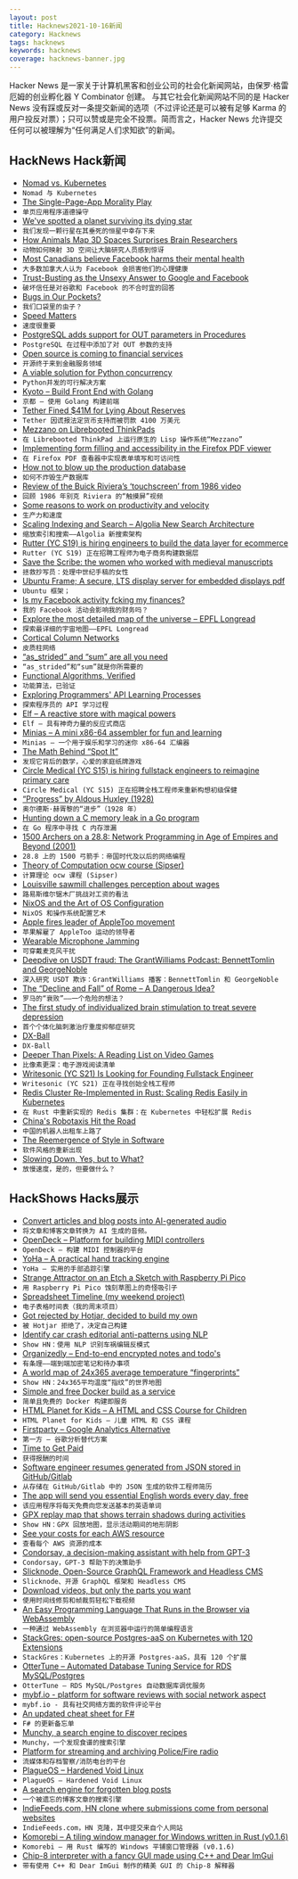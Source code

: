 ```yaml
---
layout: post
title: Hacknews2021-10-16新闻
category: Hacknews
tags: hacknews
keywords: hacknews
coverage: hacknews-banner.jpg
---
```


Hacker News 是一家关于计算机黑客和创业公司的社会化新闻网站，由保罗·格雷厄姆的创业孵化器 Y Combinator 创建。
与其它社会化新闻网站不同的是 Hacker News 没有踩或反对一条提交新闻的选项（不过评论还是可以被有足够 Karma 的用户投反对票）；只可以赞或是完全不投票。简而言之，Hacker News 允许提交任何可以被理解为“任何满足人们求知欲”的新闻。

## HackNews Hack新闻


- [Nomad vs. Kubernetes](https://www.nomadproject.io/docs/nomad-vs-kubernetes)
- `Nomad 与 Kubernetes`
- [The Single-Page-App Morality Play](https://www.baldurbjarnason.com/2021/single-page-app-morality-play/)
- `单页应用程序道德操守`
- [We've spotted a planet surviving its dying star](https://theconversation.com/weve-spotted-a-planet-surviving-its-dying-star-heres-what-it-tells-us-about-end-of-our-solar-system-169514)
- `我们发现一颗行星在其垂死的恒星中幸存下来`
- [How Animals Map 3D Spaces Surprises Brain Researchers](https://www.quantamagazine.org/how-animals-map-3d-spaces-surprises-brain-researchers-20211014/)
- `动物如何映射 3D 空间让大脑研究人员感到惊讶`
- [Most Canadians believe Facebook harms their mental health](https://www.theglobeandmail.com/canada/article-most-canadians-believe-facebook-harms-their-mental-health-survey-2/)
- `大多数加拿大人认为 Facebook 会损害他们的心理健康`
- [Trust-Busting as the Unsexy Answer to Google and Facebook](https://www.lareviewofbooks.org/article/trust-busting-as-the-unsexy-answer-to-google-and-facebook/)
- `破坏信任是对谷歌和 Facebook 的不合时宜的回答`
- [Bugs in Our Pockets?](https://www.lightbluetouchpaper.org/2021/10/15/bugs-in-our-pockets/)
- `我们口袋里的虫子？`
- [Speed Matters](https://scattered-thoughts.net/writing/speed-matters/)
- `速度很重要`
- [PostgreSQL adds support for OUT parameters in Procedures](https://www.migops.com/blog/2021/10/14/stored-procedure-out-parameters-in-postgresql-14/)
- `PostgreSQL 在过程中添加了对 OUT 参数的支持`
- [Open source is coming to financial services](https://future.a16z.com/open-source-financial-services/)
- `开源终于来到金融服务领域`
- [A viable solution for Python concurrency](https://lwn.net/SubscriberLink/872869/0e62bba2db51ec7a/)
- `Python并发的可行解决方案`
- [Kyoto – Build Front End with Golang](https://kyoto.codes)
- `京都 – 使用 Golang 构建前端`
- [Tether Fined $41M for Lying About Reserves](https://www.bloomberg.com/news/articles/2021-10-15/tether-bitfinex-to-pay-fines-totaling-42-5-million-cftc-says)
- `Tether 因谎报法定货币支持而被罚款 4100 万美元`
- [Mezzano on Librebooted ThinkPads](https://www.fitzsim.org/blog/?p=445)
- `在 Librebooted ThinkPad 上运行原生的 Lisp 操作系统“Mezzano”`
- [Implementing form filling and accessibility in the Firefox PDF viewer](https://hacks.mozilla.org/2021/10/implementing-form-filling-and-accessibility-in-the-firefox-pdf-viewer/)
- `在 Firefox PDF 查看器中实现表单填写和可访问性`
- [How not to blow up the production database](https://blog.battlefy.com/how-not-to-blow-up-the-production-database-424c162dccc6?gi=8ec446ad5e47)
- `如何不炸毁生产数据库`
- [Review of the Buick Riviera’s ‘touchscreen’ from 1986 video](https://www.youtube.com/watch?v=mEzEbS4uvuo)
- `回顾 1986 年别克 Riviera 的“触摸屏”视频`
- [Some reasons to work on productivity and velocity](https://danluu.com/productivity-velocity/)
- `生产力和速度`
- [Scaling Indexing and Search – Algolia New Search Architecture](http://highscalability.com/blog/2021/10/11/scaling-indexing-and-search-algolia-new-search-architecture.html)
- `缩放索引和搜索——Algolia 新搜索架构`
- [Rutter (YC S19) is hiring engineers to build the data layer for ecommerce](https://rutterapi.notion.site/Software-Engineer-539dcb012094497794fd087e93d7929e)
- `Rutter (YC S19) 正在招聘工程师为电子商务构建数据层`
- [Save the Scribe: the women who worked with medieval manuscripts](https://www.laphamsquarterly.org/roundtable/save-scribe)
- `拯救抄写员：处理中世纪手稿的女性`
- [Ubuntu Frame; A secure, LTS display server for embedded displays pdf](https://assets.ubuntu.com/v1/713b9224-Ubuntu.Frame.Datasheet.pdf)
- `Ubuntu 框架；`
- [Is my Facebook activity fcking my finances?](https://foundation.mozilla.org/en/blog/is-my-facebook-activity-fcking-my-finances-mozilla-explains-data-brokers/)
- `我的 Facebook 活动会影响我的财务吗？`
- [Explore the most detailed map of the universe – EPFL Longread](https://longread.epfl.ch/en/dossier/virup/)
- `探索最详细的宇宙地图——EPFL Longread`
- [Cortical Column Networks](https://thesmartrobot.github.io/2021/08/26/thousand-brains.html)
- `皮质柱网络`
- [“as_strided” and “sum” are all you need](https://jott.live/markdown/as_strided)
- `“as_strided”和“sum”就是你所需要的`
- [Functional Algorithms, Verified](https://functional-algorithms-verified.org)
- `功能算法，已验证`
- [Exploring Programmers' API Learning Processes](https://neverworkintheory.org/2021/10/14/api-learning-processes.html)
- `探索程序员的 API 学习过程`
- [Elf – A reactive store with magical powers](https://ngneat.github.io/elf/)
- `Elf – 具有神奇力量的反应式商店`
- [Minias – A mini x86-64 assembler for fun and learning](https://github.com/andrewchambers/minias)
- `Minias – 一个用于娱乐和学习的迷你 x86-64 汇编器`
- [The Math Behind “Spot It”](https://www.smithsonianmag.com/science-nature/math-card-game-spot-it-180970873/)
- `发现它背后的数学，心爱的家庭纸牌游戏`
- [Circle Medical (YC S15) is hiring fullstack engineers to reimagine primary care](https://www.ycombinator.com/companies/circle-medical/jobs/ZpIlsd7-fullstack-engineer-react-js-ruby-rails)
- `Circle Medical (YC S15) 正在招聘全栈工程师来重新构想初级保健`
- [“Progress” by Aldous Huxley (1928)](https://atlasofplaces.com/essays/progress/)
- `奥尔德斯·赫胥黎的“进步”（1928 年）`
- [Hunting down a C memory leak in a Go program](https://medium.com/zendesk-engineering/hunting-down-a-c-memory-leak-in-a-go-program-2d08b24b617d)
- `在 Go 程序中寻找 C 内存泄漏`
- [1500 Archers on a 28.8: Network Programming in Age of Empires and Beyond (2001)](https://www.gamedeveloper.com/programming/1500-archers-on-a-28-8-network-programming-in-age-of-empires-and-beyond)
- `28.8 上的 1500 弓箭手：帝国时代及以后的网络编程`
- [Theory of Computation ocw course (Sipser)](https://ocw.mit.edu/courses/mathematics/18-404j-theory-of-computation-fall-2020/)
- `计算理论 ocw 课程 (Sipser)`
- [Louisville sawmill challenges perception about wages](https://cdispatch.com/opinions/2021-10-13/slimantics-louisville-sawmill-challenges-perception-about-wages/)
- `路易斯维尔锯木厂挑战对工资的看法`
- [NixOS and the Art of OS Configuration](https://www.rousette.org.uk/archives/nixos-and-the-art-of-os-configuration/)
- `NixOS 和操作系统配置艺术`
- [Apple fires leader of AppleToo movement](https://appleinsider.com/articles/21/10/15/apple-fires-leader-of-appletoo-movement)
- `苹果解雇了 AppleToo 运动的领导者`
- [Wearable Microphone Jamming](http://sandlab.cs.uchicago.edu/jammer/)
- `可穿戴麦克风干扰`
- [Deepdive on USDT fraud: The GrantWilliams Podcast: BennettTomlin and GeorgeNoble](https://www.grant-williams.com/podcast/the-grant-williams-podcast-bennett-tomlin-george-noble/)
- `深入研究 USDT 欺诈：GrantWilliams 播客：BennettTomlin 和 GeorgeNoble`
- [The “Decline and Fall” of Rome – A Dangerous Idea?](https://www.lareviewofbooks.org/article/the-decline-and-fall-of-rome-a-dangerous-idea/)
- `罗马的“衰败”——一个危险的想法？`
- [The first study of individualized brain stimulation to treat severe depression](https://www.nytimes.com/2021/10/04/health/depression-treatment-deep-brain-stimulation.html)
- `首个个体化脑刺激治疗重度抑郁症研究`
- [DX-Ball](https://dx-ball.ru/)
- `DX-Ball`
- [Deeper Than Pixels: A Reading List on Video Games](https://longreads.com/2021/10/07/deeper-than-pixels-a-reading-list-on-video-games/)
- `比像素更深：电子游戏阅读清单`
- [Writesonic (YC S21) Is Looking for Founding Fullstack Engineer](https://www.ycombinator.com/companies/writesonic/jobs/x3TOSI1-founding-fullstack-engineer)
- `Writesonic (YC S21) 正在寻找创始全栈工程师`
- [Redis Cluster Re-Implemented in Rust: Scaling Redis Easily in Kubernetes](https://github.com/doyoubi/undermoon)
- `在 Rust 中重新实现的 Redis 集群：在 Kubernetes 中轻松扩展 Redis`
- [China's Robotaxis Hit the Road](https://www.eetimes.com/chinas-robotaxis-hit-the-road/)
- `中国的机器人出租车上路了`
- [The Reemergence of Style in Software](https://future.a16z.com/software-style-over-branding/)
- `软件风格的重新出现`
- [Slowing Down, Yes, but to What?](https://alhambrapartners.com/2021/10/15/slowing-down-yes-but-to-what/)
- `放慢速度，是的，但要做什么？`


## HackShows Hacks展示

- [ Convert articles and blog posts into AI-generated audio](https://blogaudio.co/)
- `将文章和博客文章转换为 AI 生成的音频。`
- [ OpenDeck – Platform for building MIDI controllers](https://github.com/shanteacontrols/OpenDeck)
- `OpenDeck – 构建 MIDI 控制器的平台`
- [ YoHa – A practical hand tracking engine](https://handtracking.io)
- `YoHa – 实用的手部追踪引擎`
- [ Strange Attractor on an Etch a Sketch with Raspberry Pi Pico](https://www.youtube.com/watch?v=_2FIVBfSSDg)
- `用 Raspberry Pi Pico 蚀刻草图上的奇怪吸引子`
- [ Spreadsheet Timeline (my weekend project)](https://spreadsheettimeline.com/)
- `电子表格时间表（我的周末项目）`
- [ Got rejected by Hotjar, decided to build my own](https://squeaky.ai/)
- `被 Hotjar 拒绝了，决定自己构建`
- [ Identify car crash editorial anti-patterns using NLP](https://visionzeroreporting.com/)
- `Show HN：使用 NLP 识别车祸编辑反模式`
- [ Organizedly – End-to-end encrypted notes and todo's](https://www.organized.ly/)
- `有条理——端到端加密笔记和待办事项`
- [ A world map of 24x365 average temperature “fingerprints”](https://weatherspark.com/map)
- `Show HN：24x365平均温度“指纹”的世界地图`
- [ Simple and free Docker build as a service](https://www.svennex.com)
- `简单且免费的 Docker 构建即服务`
- [ HTML Planet for Kids – A HTML and CSS Course for Children](item?id=28842702)
- `HTML Planet for Kids – 儿童 HTML 和 CSS 课程`
- [ Firstparty – Google Analytics Alternative](https://firstpartyhq.com/)
- `第一方 – 谷歌分析替代方案`
- [ Time to Get Paid](https://ttgpapp.com)
- `获得报酬的时间`
- [ Software engineer resumes generated from JSON stored in GitHub/Gitlab](https://www.jsonme.com/)
- `从存储在 GitHub/Gitlab 中的 JSON 生成的软件工程师简历`
- [ The app will send you essential English words every day, free](https://www.ipushyouenglish.com/)
- `该应用程序将每天免费向您发送基本的英语单词`
- [ GPX replay map that shows terrain shadows during activities](https://shademap.app/gpxreplay/)
- `Show HN：GPX 回放地图，显示活动期间的地形阴影`
- [ See your costs for each AWS resource](https://www.vantage.sh/features/advanced-analytics)
- `查看每个 AWS 资源的成本`
- [ Condorsay, a decision-making assistant with help from GPT-3](https://condorsay.com)
- `Condorsay，GPT-3 帮助下的决策助手`
- [ Slicknode, Open-Source GraphQL Framework and Headless CMS](https://github.com/slicknode/slicknode)
- `Slicknode、开源 GraphQL 框架和 Headless CMS`
- [ Download videos, but only the parts you want](https://videodownloadtool.io)
- `使用时间线修剪和帧裁剪轻松下载视频`
- [ An Easy Programming Language That Runs in the Browser via WebAssembly](https://easylang.online/ide/)
- `一种通过 WebAssembly 在浏览器中运行的简单编程语言`
- [ StackGres: open-source Postgres-aaS on Kubernetes with 120 Extensions](https://stackgres.io/)
- `StackGres：Kubernetes 上的开源 Postgres-aaS，具有 120 个扩展`
- [ OtterTune – Automated Database Tuning Service for RDS MySQL/Postgres](item?id=28868382)
- `OtterTune – RDS MySQL/Postgres 自动数据库调优服务`
- [ mybf.io - platform for software reviews with social network aspect](item?id=28870006)
- `mybf.io - 具有社交网络方面的软件评论平台`
- [ An updated cheat sheet for F#](https://github.com/adelarsq/fsharp-cheatsheet)
- `F# 的更新备忘单`
- [ Munchy, a search engine to discover recipes](https://joinmunchy.com/)
- `Munchy，一个发现食谱的搜索引擎`
- [ Platform for streaming and archiving Police/Fire radio](https://github.com/openmhz/trunk-server)
- `流媒体和存档警察/消防电台的平台`
- [ PlagueOS – Hardened Void Linux](https://git.envs.net/whichdoc/plagueos)
- `PlagueOS – Hardened Void Linux`
- [ A search engine for forgotten blog posts](https://lindylearn.io/blogs)
- `一个被遗忘的博客文章的搜索引擎`
- [ IndieFeeds.com, HN clone where submissions come from personal websites](https://indiefeeds.com/)
- `IndieFeeds.com，HN 克隆，其中提交来自个人网站`
- [ Komorebi – A tiling window manager for Windows written in Rust (v0.1.6)](https://github.com/LGUG2Z/komorebi/releases/tag/v0.1.6)
- `Komorebi – 用 Rust 编写的 Windows 平铺窗口管理器 (v0.1.6)`
- [ Chip-8 interpreter with a fancy GUI made using C++ and Dear ImGui](https://github.com/gargakshit/chip-8)
- `带有使用 C++ 和 Dear ImGui 制作的精美 GUI 的 Chip-8 解释器`

